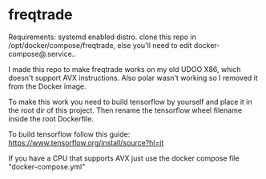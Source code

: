 # freqtrade
Requirements:
    systemd enabled distro.
    clone this repo in /opt/docker/compose/freqtrade, else you'll need to edit docker-compose@.service..


I made this repo to make freqtrade works on my old UDOO X86, which doesn't support AVX instructions.
Also polar wasn't working so I removed it from the Docker image.

To make this work you need to build tensorflow by yourself and place it in the root dir of this project.
Then rename the tensorflow wheel filename inside the root Dockerfile.

To build tensorflow follow this guide: https://www.tensorflow.org/install/source?hl=it




If you have a CPU that supports AVX just use the docker compose file "docker-compose.yml"
